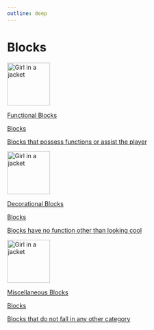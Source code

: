 ```yaml
---
outline: deep
---
```


# Blocks



<a href="/Vanilla-Upgrade-Wiki/blocks/functional.html">
<div class="SmallLinkCard">
  <div class="img"><img src="/ass-sets/blocks/advanced_hopper.png" alt="Girl in a jacket" width="100" height="100"></div>
  <div class="textBox">
    <div class="textContent">
      <p class="h1">Functional Blocks</p>
      <span class="span" style="padding-right:20px;" >Blocks</span>
    </div>
    <p class="p">Blocks that possess functions or assist the player</p>
  <div>
</div></div></div></a>

<b></b>

<a href="/Vanilla-Upgrade-Wiki/blocks/deco.html">
<div class="SmallLinkCard">
  <div class="img"><img src="/ass-sets/blocks/carvedbricks.png" alt="Girl in a jacket" width="100" height="100"></div>
  <div class="textBox">
    <div class="textContent">
      <p class="h1">Decorational Blocks</p>
      <span class="span" style="padding-right:20px;" >Blocks</span>
    </div>
    <p class="p">Blocks have no function other than looking cool</p>
  <div>
</div></div></div></a>

<b></b>

<a href="/Vanilla-Upgrade-Wiki/blocks/misc.html">
<div class="SmallLinkCard">
  <div class="img"><img src="/ass-sets/blocks/pineapple.png" alt="Girl in a jacket" height="100"></div>
  <div class="textBox">
    <div class="textContent">
      <p class="h1">Miscellaneous Blocks</p>
      <span class="span" style="padding-right:20px;" >Blocks</span>
    </div>
    <p class="p">Blocks that do not fall in any other category</p>
  <div>
</div></div></div></a>



<!-- 
<div class="tooltip">
  <div class="icon" style="padding-top:3px;">i</div>
  <div class="tooltiptext"></div>
</div>


<div class="download-button" data-tooltip="Size: 20Mb">
<div class="download-button-wrapper">
  <div class="download-text">Download</div>
    <span class="download-icon">
      <svg xmlns="http://www.w3.org/2000/svg" aria-hidden="true" role="img" width="2em" height="2em" preserveAspectRatio="xMidYMid meet" viewBox="0 0 24 24"><path fill="none" stroke="currentColor" stroke-linecap="round" stroke-linejoin="round" stroke-width="2" d="M12 15V3m0 12l-4-4m4 4l4-4M2 17l.621 2.485A2 2 0 0 0 4.561 21h14.878a2 2 0 0 0 1.94-1.515L22 17"></path></svg>
    </span>
  </div>
</div>
--> 